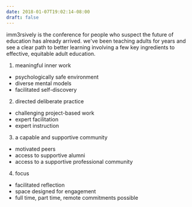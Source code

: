 ```yaml
---
date: 2018-01-07T19:02:14-08:00
draft: false
---
```


imm3rsively is the conference for people who suspect the future of education has already arrived.  we've been teaching adults for years and see a clear path to better learning involving a few key ingredients to effective, equitable adult education.

1) meaningful inner work

  - psychologically safe environment
  - diverse mental models
  - facilitated self-discovery

2) directed deliberate practice

  - challenging project-based work
  - expert facilitation
  - expert instruction

3) a capable and supportive community

  - motivated peers
  - access to supportive alumni
  - access to a supportive professional community

4) focus

  - facilitated reflection
  - space designed for engagement
  - full time, part time, remote commitments possible
